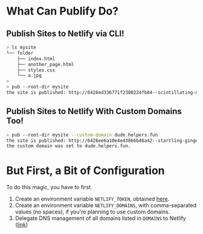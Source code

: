 # What Can Publify Do?

## Publish Sites to Netlify via CLI!

```bash
> ls mysite
└── folder
    ├── index.html
    ├── another_page.html
    ├── styles.css
    └── a.jpg
>
> pub --root-dir mysite
the site is published: http://6426ed336771f2380224fb84--scintillating-mochi-760bd3.netlify.app
```

## Publish Sites to Netlify With Custom Domains Too!

```bash
> pub --root-dir mysite --custom-domain dude.helpers.fun
the site is published: http://6426ee6a10e4e43866b46a42--startling-gingersnap-425138.netlify.app
the custom domain was set to dude.helpers.fun.
```

# But First, a Bit of Configuration

To do this magic, you have to first

1) Create an environment variable `NETLIFY_TOKEN`, obtained [here](https://app.netlify.com/user/applications#personal-access-tokens).
1) Create an environment variable `NETLIFY_DOMAINS`, with comma-separated values (no spaces), if you're planning to use custom domains.
1) Delegate DNS management of all domains listed in `DOMAINS` to Netlify ([link](https://docs.netlify.com/domains-https/netlify-dns/delegate-to-netlify/))
